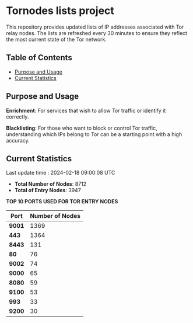 # Tornodes lists project

This repository provides updated lists of IP addresses associated with Tor relay nodes. The lists are refreshed every 30 minutes to ensure they reflect the most current state of the Tor network.

## Table of Contents

- [Purpose and Usage](#purpose-and-usage)
- [Current Statistics](#current-statistics)


## Purpose and Usage

**Enrichment**: For services that wish to allow Tor traffic or identify it correctly.

**Blacklisting**: For those who want to block or control Tor traffic, understanding which IPs belong to Tor can be a starting point with a high accuracy.

## Current Statistics

Last update time : 2024-02-18 09:00:08 UTC

- **Total Number of Nodes**: 8712
- **Total of Entry Nodes**: 3947

**TOP 10 PORTS USED FOR TOR ENTRY NODES**

| **Port** | **Number of Nodes** |
|------|-----------------|
| **9001**   | 1369  |
| **443**   | 1364  |
| **8443**   | 131  |
| **80**   | 76  |
| **9002**   | 74  |
| **9000**   | 65  |
| **8080**   | 59  |
| **9100**   | 53  |
| **993**   | 33  |
| **9200**   | 30  |

